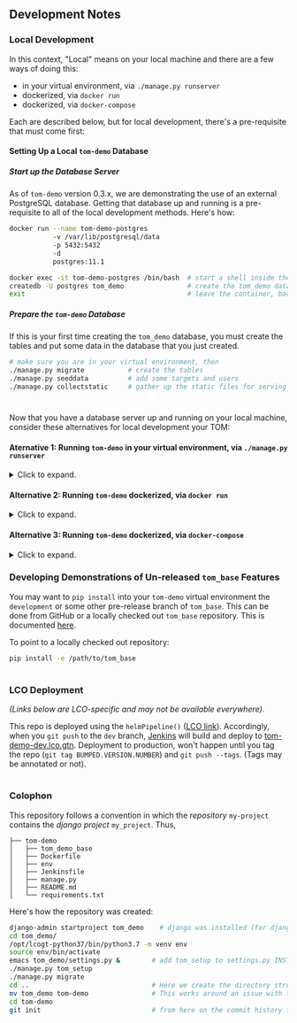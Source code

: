 ## Development Notes

### Local Development
In this context, "Local" means on your local machine and there are a few ways of doing this:
 - in your virtual environment, via `./manage.py runserver`
 - dockerized, via `docker run`
 - dockerized, via `docker-compose`

Each are described below, but for local development, there's a pre-requisite that must come first:

#### Setting Up a Local `tom-demo` Database
##### Start up the Database Server 
As of `tom-demo` version 0.3.x, we are demonstrating the use of an external PostgreSQL database.
Getting that database up and running is a pre-requisite to all of the local development methods. Here's how:
```bash
docker run --name tom-demo-postgres
           -v /var/lib/postgresql/data
           -p 5432:5432
           -d
           postgres:11.1

docker exec -it tom-demo-postgres /bin/bash  # start a shell inside the postgres container
createdb -U postgres tom_demo                # create the tom_demo database
exit                                         # leave the container, back to your shell
```

##### Prepare the `tom-demo` Database
If this is your first time creating the `tom_demo` database, you must create the tables and put
some data in the database that you just created.
```bash
# make sure you are in your virtual environment, then
./manage.py migrate           # create the tables
./manage.py seeddata          # add some targets and users
./manage.py collectstatic     # gather up the static files for serving
```
#
Now that you have a database server up and running on your local machine, consider these alternatives for local development your TOM:

#### Aternative 1: Running `tom-demo` in your virtual environment, via `./manage.py runserver`
<details>
<summary>Click to expand.</summary>

```bash
./manage.py runserver &
# see the output "Starting development server at <URL>" for where to point your browser.
```
</details>

#### Alternative 2: Running `tom-demo` dockerized, via `docker run`
<details>
<summary>Click to expand.</summary>

```bash
docker build -t tom-demo .                     # build a docker image of your current sandbox
docker run --network="host" tom-demo &
# point your browser at localhost 
```
The switch `--network="host"` tells your TOMs docker container to use the host machines network. This
allows your TOM to look for a postgresql database at `127.0.0.1:5432` which is where you set it up above.
If you don't specify `--network="host"`, then the `tom-demo` container expects the database to be running
_in the `tom-demo` container_ at `127.0.0.1:5432` (and there's no database running there). 

_NOTE: the `--network="hosts"` method is not secure and should never be used outside your development environment._ 
</details>

#### Alternative 3: Running `tom-demo` dockerized, via `docker-compose`
<details>
<summary>Click to expand.</summary>
# TODO...
</details>


### Developing Demonstrations of Un-released `tom_base` Features
You may want to `pip install` into your `tom-demo` virtual environment the `development` or some other pre-release
branch of `tom_base`.
This can be done from GitHub or a locally checked out `tom_base` repository.
This is documented [here](https://pip.pypa.io/en/stable/reference/pip_install/#vcs-support).
 
To point to a locally checked out repository:
```bash
pip install -e /path/to/tom_base
```
#
### LCO Deployment
_(Links below are LCO-specific and may not be available everywhere)._

This repo is deployed using the `helmPipeline()` ([LCO link](https://github.com/LCOGT/jenkins-shared-libraries/blob/master/vars/helmPipeline.md)).
Accordingly, when you `git push` to the `dev` branch, [Jenkins](http://jenkins.lco.gtn/blue/organizations/jenkins/lcogt%2Ftom-demo/activity) will
build and deploy to [tom-demo-dev.lco.gtn](http://tom-demo-dev.lco.gtn). Deployment to production, won't happen
until you tag the repo (`git tag BUMPED.VERSION.NUMBER`) and `git push --tags`. (Tags may be annotated or not). 

#
### Colophon
This repository follows a convention in which the _repository_ `my-project`
contains the _django project_ `my_project`. Thus,
```
├── tom-demo
│   ├── tom_demo_base
│   ├── Dockerfile
│   ├── env
│   ├── Jenkinsfile
│   ├── manage.py
│   ├── README.md
│   └── requirements.txt
```
Here's how the repository was created:
```bash
django-admin startproject tom_demo    # django was installed (for django-admin) 
cd tom_demo/
/opt/lcogt-python37/bin/python3.7 -m venv env
source env/bin/activate
emacs tom_demo/settings.py &        # add tom_setup to settings.py INSTALLED_APPS
./manage.py tom_setup
./manage.py migrate
cd ..                               # Here we create the directory struture described above
mv tom_demo tom-demo                # This works around an issue with tom_setup that 
cd tom-demo
git init                            # from here on the commit history tells the story
```